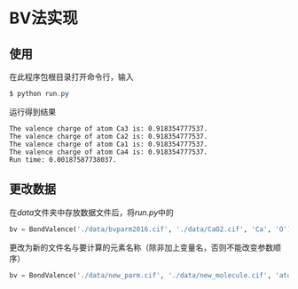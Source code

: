 # BV法实现

## 使用

在此程序包根目录打开命令行，输入

```powershell
$ python run.py
```

运行得到结果

```shell
The valence charge of atom Ca3 is: 0.918354777537.
The valence charge of atom Ca2 is: 0.918354777537.
The valence charge of atom Ca1 is: 0.918354777537.
The valence charge of atom Ca4 is: 0.918354777537.
Run time: 0.00187587738037.
```

## 更改数据

在*data*文件夹中存放数据文件后，将*run.py*中的

```python
bv = BondValence('./data/bvparm2016.cif', './data/CaO2.cif', 'Ca', 'O')
```

更改为新的文件名与要计算的元素名称（除非加上变量名，否则不能改变参数顺序）

```python
bv = BondValence('./data/new_parm.cif', './data/new_molecule.cif', 'atom_1', 'atom_2')
```

